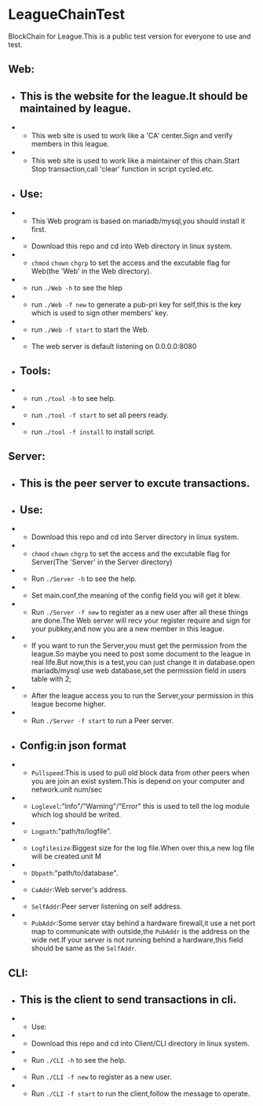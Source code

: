 # LeagueChainTest
BlockChain for League.This is a public test version for everyone to use and test.<br/>
## Web:
* ## This is the website for the league.It should be maintained by league.
* + This web site is used to work like a 'CA' center.Sign and verify members in this league.<br/>
* + This web site is used to work like a maintainer of this chain.Start Stop transaction,call 'clear' function in script cycled.etc.<br/>
* ## Use:
* + This Web program is based on mariadb/mysql,you should install it first.
* + Download this repo and cd into Web directory in linux system.
* + `chmod` `chown` `chgrp` to set the access and the excutable flag for Web(the 'Web' in the Web directory).
* + run `./Web -h` to see the hlep
* + run `./Web -f new` to generate a pub-pri key for self,this is the key which is used to sign other members' key.
* + run `./Web -f start` to start the Web.
* + The web server is default listening on 0.0.0.0:8080
* ## Tools:
* + run `./tool -h` to see help.
* + run `./tool -f start` to set all peers ready.
* + run `./tool -f install` to install script.
## Server:
* ## This is the peer server to excute transactions.
* ## Use:
* + Download this repo and cd into Server directory in linux system.
* + `chmod` `chown` `chgrp` to set the access and the excutable flag for Server(The 'Server' in the Server directory)
* + Run `./Server -h` to see the help.
* + Set main.conf,the meaning of the config field you will get it blew.
* + Run `./Server -f new` to register as a new user after all these things are done.The Web server will recv your register require and sign for your pubkey,and now you are a new member in this league.
* + If you want to run the Server,you must get the permission from the league.So maybe you need to post some document to the league in real life.But now,this is a test,you can just change it in database.open mariadb/mysql use web database,set the permission field in users table with 2;
* + After the league access you to run the Server,your permission in this league become higher.
* + Run `./Server -f start` to run a Peer server.
* ## Config:in json format
* + `Pullspeed`:This is used to pull old block data from other peers when you are join an exist system.This is depend on your computer and network.unit num/sec
* + `Loglevel`:"Info"/"Warning"/"Error" this is used to tell the log module which log should be writed.
* + `Logpath`:"path/to/logfile".
* + `Logfilesize`:Biggest size for the log file.When over this,a new log file will be created.unit M
* + `Dbpath`:"path/to/database".
* + `CaAddr`:Web server's address.
* + `SelfAddr`:Peer server listening on self address.
* + `PubAddr`:Some server stay behind a hardware firewall,it use a net port map to communicate with outside,the `PubAddr` is the address on the wide net.If your server is not running behind a hardware,this field should be same as the `SelfAddr`.
## CLI:
* ## This is the client to send transactions in cli.
* + Use:
* + Download this repo and cd into Client/CLI directory in linux system.
* + Run `./CLI -h` to see the help.
* + Run `./CLI -f new` to register as a new user.
* + Run `./CLI -f start` to run the client,follow the message to operate.
